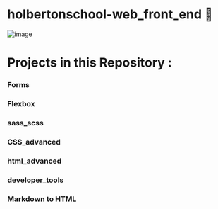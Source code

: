 # holbertonschool-web_front_end 📌

![image](https://zupimages.net/up/24/16/mteg.png)

# Projects in this Repository :

### Forms
### Flexbox
### sass_scss
### CSS_advanced
### html_advanced
### developer_tools
### Markdown to HTML
